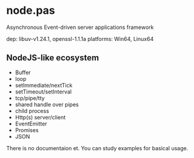 # node.pas
Asynchronous Event-driven server applications framework

dep: libuv-v1.24.1, openssl-1.1.1a
platforms: Win64, Linux64

NodeJS-like ecosystem
---------------------   
* Buffer
* loop
* setImmediate/nextTick
* setTimeout/setInterval
* tcp/pipe/tty
* shared handle over pipes
* child process
* Http(s) server/client
* EventEmitter
* Promises
* JSON

There is no documentaion et. 
You can study examples for basical usage.